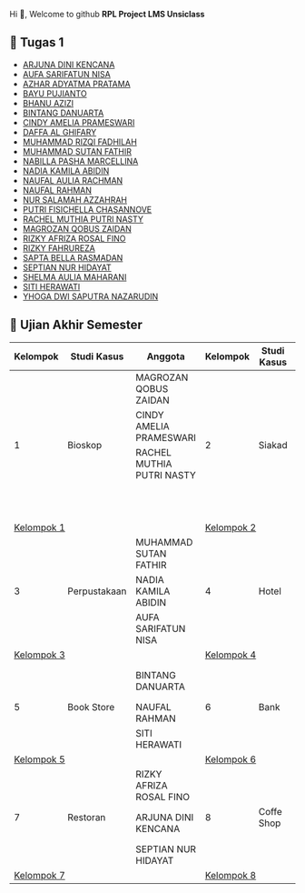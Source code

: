 Hi 👋, Welcome to github **RPL Project LMS Unsiclass**

## 📙 Tugas 1
- [ARJUNA DINI KENCANA](https://github.com/praktikum-alpro-1b-2022/1b-tugas-1-arjuna-dini-kencana)
- [AUFA SARIFATUN NISA](https://github.com/praktikum-alpro-1b-2022/1b-tugas-1-aufa-sarifatun-nisa)
- [AZHAR ADYATMA PRATAMA](https://github.com/praktikum-alpro-1b-2022/1b-tugas-1-azhar-adyatma-pratama)
- [BAYU PUJIANTO](https://github.com/praktikum-alpro-1b-2022/1b-tugas-1-bayu-pujianto)
- [BHANU AZIZI](https://github.com/praktikum-alpro-1b-2022/1b-tugas-1-bhanu-azizi)
- [BINTANG DANUARTA](https://github.com/praktikum-alpro-1b-2022/1b-tugas-1-bintang-danuarta)
- [CINDY AMELIA PRAMESWARI](https://github.com/praktikum-alpro-1b-2022/1b-tugas-1-cindy-amelia-prameswari)
- [DAFFA AL GHIFARY](https://github.com/praktikum-alpro-1b-2022/1b-tugas-1-daffa-al-ghifary)
- [MUHAMMAD RIZQI FADHILAH](https://github.com/praktikum-alpro-1b-2022/1b-tugas-1-muhammad-rizqi-fadhilah)
- [MUHAMMAD SUTAN FATHIR](https://github.com/praktikum-alpro-1b-2022/1b-tugas-1-muhammad-sutan-fathir)
- [NABILLA PASHA MARCELLINA](https://github.com/praktikum-alpro-1b-2022/1b-tugas-1-nabilla-pasha-marcellina)
- [NADIA KAMILA ABIDIN](https://github.com/praktikum-alpro-1b-2022/1b-tugas-1-nadia-kamila-abidin)
- [NAUFAL AULIA RACHMAN](https://github.com/praktikum-alpro-1b-2022/1b-tugas-1-naufal-aulia-rachman)
- [NAUFAL RAHMAN](https://github.com/praktikum-alpro-1b-2022/1b-tugas-1-naufal-rahman)
- [NUR SALAMAH AZZAHRAH](https://github.com/praktikum-alpro-1b-2022/1b-tugas-1-nur-salamah-azzahrah)
- [PUTRI FISICHELLA CHASANNOVE](https://github.com/praktikum-alpro-1b-2022/1b-tugas-1-putri-fisichella-chasannove)
- [RACHEL MUTHIA PUTRI NASTY](https://github.com/praktikum-alpro-1b-2022/1b-tugas-1-rachel-muthia-putri-nasty)
- [MAGROZAN QOBUS ZAIDAN](https://github.com/praktikum-alpro-1b-2022/1b-tugas-1-magrozan-qobus-zaidan)
- [RIZKY AFRIZA ROSAL FINO](https://github.com/praktikum-alpro-1b-2022/1b-tugas-1-rizky-afriza-rosal-fino)
- [RIZKY FAHRUREZA](https://github.com/praktikum-alpro-1b-2022/1b-tugas-1-rizky-fahrureza)
- [SAPTA BELLA RASMADAN](https://github.com/praktikum-alpro-1b-2022/1b-tugas-1-sapta-bella-rasmadan)
- [SEPTIAN NUR HIDAYAT](https://github.com/praktikum-alpro-1b-2022/1b-tugas-1-septian-nur-hidayat)
- [SHELMA AULIA MAHARANI](https://github.com/praktikum-alpro-1b-2022/1b-tugas-1-shelma-aulia-maharani)
- [SITI HERAWATI](https://github.com/praktikum-alpro-1b-2022/1b-tugas-1-siti-herawati)
- [YHOGA DWI SAPUTRA NAZARUDIN](https://github.com/praktikum-alpro-1b-2022/1b-tugas-1-yhoga-dwi-saputra-nazarudin)


## 📙 Ujian Akhir Semester
<table class="tg">
<thead>
  <tr>
    <th class="tg-zme7">Kelompok</th>
    <th class="tg-pidv">Studi Kasus</th>
    <th class="tg-pidv">Anggota</th>
    <th class="tg-pidv">Kelompok</th>
    <th class="tg-pidv">Studi Kasus</th>
    <th class="tg-pidv">Anggota</th>
  </tr>
</thead>
<tbody>
  <tr>
    <td class="tg-c3ow" rowspan="4">1</td>
    <td class="tg-0pky" rowspan="4">Bioskop</td>
    <td class="tg-0pky">MAGROZAN QOBUS ZAIDAN</td>
    <td class="tg-c3ow" rowspan="4">2</td>
    <td class="tg-0pky" rowspan="4">Siakad</td>
    <td class="tg-0pky">AZHAR ADYATMA PRATAMA</td>
  </tr>
  <tr>
    <td class="tg-0pky">CINDY AMELIA PRAMESWARI</td>
    <td class="tg-0pky">BHANU AZIZI</td>
  </tr>
  <tr>
    <td class="tg-0pky">RACHEL MUTHIA PUTRI NASTY</td>
    <td class="tg-0pky">NUR SALAMAH AZZAHRAH</td>
  </tr>
  <tr>
    <td class="tg-0pky"></td>
    <td class="tg-0pky">NABILLA PASHA MARCELLINA</td>
  </tr>
  <tr>
    <td class="tg-0lax" colspan="3">
        <a href="https://github.com/praktikum-alpro-1b-2022/1b-uas-kelompok-1">Kelompok 1</a>
    </td>
    <td class="tg-0lax" colspan="3">
    <a href="https://github.com/praktikum-alpro-1b-2022/1b-uas-kelompok-2">Kelompok 2</a>
    </td>
  </tr>
    <tr>
    <td class="tg-c3ow" rowspan="3">3</td>
    <td class="tg-0pky" rowspan="3">Perpustakaan</td>
    <td class="tg-0pky">MUHAMMAD SUTAN FATHIR</td>
    <td class="tg-c3ow" rowspan="3">4</td>
    <td class="tg-0pky" rowspan="3">Hotel</td>
    <td class="tg-0pky">MUHAMMAD RIZQI FADHILAH</td>
  </tr>
  <tr>
    <td class="tg-0pky">NADIA KAMILA ABIDIN</td>
    <td class="tg-0pky">RIZKY FAHRUREZA</td>
  </tr>
  <tr>
    <td class="tg-0pky">AUFA SARIFATUN NISA</td>
    <td class="tg-0pky">PUTRI FISICHELLA CHASANNOVE</td>
  </tr>
  <tr>
    <td class="tg-0lax" colspan="3">
        <a href="https://github.com/praktikum-alpro-1b-2022/1b-uas-kelompok-3">Kelompok 3</a>
    </td>
    <td class="tg-0lax" colspan="3">
    <a href="https://github.com/praktikum-alpro-1b-2022/1b-uas-kelompok-4">Kelompok 4</a>
    </td>
  </tr>
  <tr>
    <td class="tg-c3ow" rowspan="3">5</td>
    <td class="tg-0pky" rowspan="3">Book Store</td>
    <td class="tg-0pky">BINTANG DANUARTA</td>
    <td class="tg-c3ow" rowspan="3">6</td>
    <td class="tg-0pky" rowspan="3">Bank</td>
    <td class="tg-0pky">SHELMA AULIA MAHARANI</td>
  </tr>
  <tr>
    <td class="tg-0pky">NAUFAL RAHMAN</td>
    <td class="tg-0pky">DAFFA AL GHIFARY</td>
  </tr>
  <tr>
    <td class="tg-0pky">SITI HERAWATI</td>
    <td class="tg-0pky">BAYU PUJIANTO</td>
  </tr>
  <tr>
    <td class="tg-0lax" colspan="3">
        <a href="https://github.com/praktikum-alpro-1b-2022/1b-uas-kelompok-5">Kelompok 5</a>
    </td>
    <td class="tg-0lax" colspan="3">
    <a href="https://github.com/praktikum-alpro-1b-2022/1b-uas-kelompok-6">Kelompok 6</a>
    </td>
  </tr>
  <tr>
    <td class="tg-c3ow" rowspan="3">7</td>
    <td class="tg-0pky" rowspan="3">Restoran</td>
    <td class="tg-0pky">RIZKY AFRIZA ROSAL FINO</td>
    <td class="tg-c3ow" rowspan="3">8</td>
    <td class="tg-0pky" rowspan="3">Coffe Shop</td>
    <td class="tg-0pky">SAPTA BELLA RASMADAN</td>
  </tr>
  <tr>
    <td class="tg-0pky">ARJUNA DINI KENCANA</td>
    <td class="tg-0pky">YHOGA DWI SAPUTRA NAZARUDIN</td>
  </tr>
  <tr>
    <td class="tg-0pky">SEPTIAN NUR HIDAYAT</td>
    <td class="tg-0pky"></td>
  </tr>
  <tr>
    <td class="tg-0lax" colspan="3">
        <a href="https://github.com/praktikum-alpro-1b-2022/1b-uas-kelompok-7">Kelompok 7</a>
    </td>
    <td class="tg-0lax" colspan="3">
    <a href="https://github.com/praktikum-alpro-1b-2022/1b-uas-kelompok-8">Kelompok 8</a>
    </td>
  </tr>
  
</tbody>
</table>
